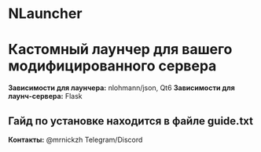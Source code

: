 # NLauncher
# Кастомный лаунчер для вашего модифицированного сервера

**Зависимости для лаунчера:** nlohmann/json, Qt6
**Зависимости для лаунч-сервера:** Flask

## Гайд по установке находится в файле guide.txt

**Контакты:** @mrnickzh Telegram/Discord
